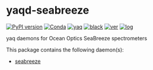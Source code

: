 # yaqd-seabreeze

[![PyPI version](https://badge.fury.io/py/yaqd-seabreeze.svg)](https://badge.fury.io/py/yaqd-seabreeze)
[![Conda](https://img.shields.io/conda/vn/conda-forge/yaqd-seabreeze)](https://anaconda.org/conda-forge/yaqd-seabreeze)
[![yaq](https://img.shields.io/badge/framework-yaq-orange)](https://yaq.fyi/)
[![black](https://img.shields.io/badge/code--style-black-black)](https://black.readthedocs.io/)
[![ver](https://img.shields.io/badge/calver-YYYY.M.MICRO-blue)](https://calver.org/)
[![log](https://img.shields.io/badge/change-log-informational)](https://gitlab.com/yaq/yaqd-seabreeze/-/blob/master/CHANGELOG.md)

yaq daemons for Ocean Optics SeaBreeze spectrometers

This package contains the following daemon(s):
- [seabreeze](https://yaq.fyi/daemons/seabreeze/)
